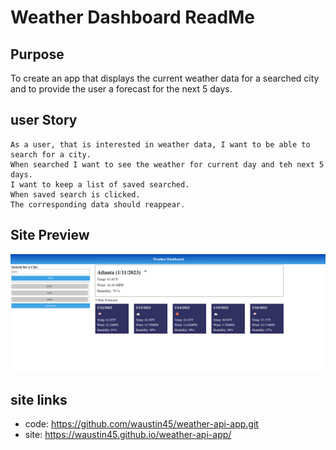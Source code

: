 # Weather Dashboard ReadMe

## Purpose
 To create an app that displays the current weather data for a searched city and to provide the user a forecast for the next 5 days.

## user Story
````
As a user, that is interested in weather data, I want to be able to search for a city.
When searched I want to see the weather for current day and teh next 5 days.
I want to keep a list of saved searched.
When saved search is clicked.
The corresponding data should reappear.
````
## Site Preview
 ![site pic](./weather-app-pic.PNG)

## site links
- code: https://github.com/waustin45/weather-api-app.git
- site: https://waustin45.github.io/weather-api-app/




